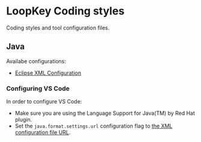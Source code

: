 # LoopKey Coding styles
Coding styles and tool configuration files.

## Java

Availabe configurations:

- [Eclipse XML Configuration](https://raw.githubusercontent.com/loopkeybr/style/master/java/eclipse-java-loopkey-style.xml)

### Configuring VS Code

In order to configure VS Code:
- Make sure you are using the Language Support for Java(TM) by Red Hat plugin.
- Set the `java.format.settings.url` configuration flag to [the XML configuration file URL](https://raw.githubusercontent.com/loopkeybr/style/master/java/eclipse-java-loopkey-style.xml).
